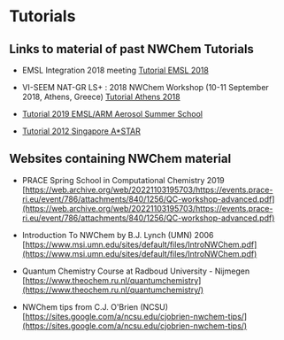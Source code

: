 # Tutorials

## Links to material of past NWChem Tutorials

* EMSL Integration 2018 meeting
[Tutorial EMSL 2018](Tutorial-Slides.md)

* VΙ-SEEM NAT-GR LS+ : 2018 NWChem Workshop  (10-11 September 2018, Athens, Greece)
[Tutorial Athens 2018](Tutorial-Athens2018.md)

* [Tutorial 2019 EMSL/ARM Aerosol Summer School](tut2019/README.md)

* [Tutorial 2012 Singapore A*STAR](tutorial_singapore2012/index.md)



## Websites containing NWChem material

* PRACE Spring School in Computational Chemistry 2019  
[https://web.archive.org/web/20221103195703/https://events.prace-ri.eu/event/786/attachments/840/1256/QC-workshop-advanced.pdf](https://web.archive.org/web/20221103195703/https://events.prace-ri.eu/event/786/attachments/840/1256/QC-workshop-advanced.pdf)

* Introduction To NWChem by B.J. Lynch (UMN) 2006
[https://www.msi.umn.edu/sites/default/files/IntroNWChem.pdf](https://www.msi.umn.edu/sites/default/files/IntroNWChem.pdf)

* Quantum Chemistry Course at Radboud University - Nijmegen
[https://www.theochem.ru.nl/quantumchemistry](https://www.theochem.ru.nl/quantumchemistry/)
* NWChem tips from C.J. O'Brien (NCSU)  
[https://sites.google.com/a/ncsu.edu/cjobrien-nwchem-tips/](https://sites.google.com/a/ncsu.edu/cjobrien-nwchem-tips/)

<!--# Useful websites for Computational Chemistry-->
<!--* [https://www.researchgate.net](https://www.researchgate.net/)-->
<!--* [https://chemistry.stackexchange.com](https://chemistry.stackexchange.com)-->
<!--* [http://www.ccl.net](http://www.ccl.net/)-->
